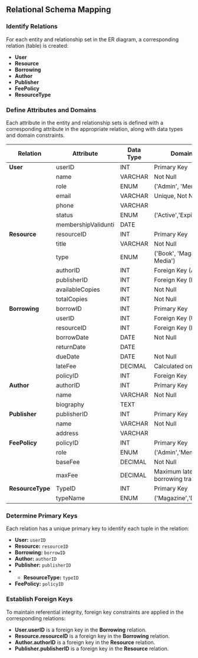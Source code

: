 ## Relational Schema Mapping

### Identify Relations
For each entity and relationship set in the ER diagram, a corresponding relation (table) is created:
- **User** 
- **Resource**
- **Borrowing**
- **Author**
- **Publisher**
- **FeePolicy**
- **ResourceType**


### Define Attributes and Domains
Each attribute in the entity and relationship sets is defined with a corresponding attribute in the appropriate relation, along with data types and domain constraints.

| Relation   | Attribute       | Data Type   | Domain/Constraint              |
|------------|-----------------|-------------|--------------------------------|
| **User**   | userID          | INT         | Primary Key                    |
|            | name            | VARCHAR     | Not Null                       |
|            | role            | ENUM        | ('Admin', 'Member')            |
|            | email           | VARCHAR     | Unique, Not Null               |
|            | phone           | VARCHAR     |                                |
|            | status          | ENUM        |  ('Active','Expired','Suspended')|
|            | membershipValidunti | DATE    |                                |
| **Resource** | resourceID    | INT         | Primary Key                    |
|            | title           | VARCHAR     | Not Null                       |
|            | type            | ENUM        | ('Book', 'Magazine', 'Digital Media') |
|            | authorID        | INT         | Foreign Key (Author)           |
|            | publisherID     | INT         | Foreign Key (Publisher)        |
|            | availableCopies | INT         | Not Null                       |
|            | totalCopies     | INT         | Not Null                       |
| **Borrowing** | borrowID     | INT         | Primary Key                    |
|            | userID          | INT         | Foreign Key (User)             |
|            | resourceID      | INT         | Foreign Key (Resource)         |
|            | borrowDate      | DATE        | Not Null                       |
|            | returnDate      | DATE        |                                |
|            | dueDate         | DATE        | Not Null                       |
|            | lateFee         | DECIMAL     | Calculated on overdue returns  |
|            | policyID        | INT         | Foreign Key                    |
| **Author** | authorID        | INT         | Primary Key                    |
|            | name            | VARCHAR     | Not Null                       |
|            | biography       | TEXT        |                                |
| **Publisher** | publisherID  | INT         | Primary Key                    |
|            | name            | VARCHAR     | Not Null                       |
|            | address         | VARCHAR     |                                |
| **FeePolicy** | policyID     | INT         | Primary Key                    |
|            | role            | ENUM        | ('Admin','Member')             |
|            | baseFee         | DECIMAL     | Not Null                       |
|         | maxFee          | DECIMAL     | Maximum late fee of a single borrowing transaction|
| **ResourceType** | TypeID     | INT         | Primary Key                   |
|            | typeName         | ENUM        | ('Magazine','Digital')        |


### Determine Primary Keys
Each relation has a unique primary key to identify each tuple in the relation:
- **User:** `userID`
- **Resource:** `resourceID`
- **Borrowing:** `borrowID`
- **Author:** `authorID`
- **Publisher:** `publisherID`
- - **ResourceType:** `typeID`
- **FeePolicy:** `policyID`

### Establish Foreign Keys
To maintain referential integrity, foreign key constraints are applied in the corresponding relations:
- **User.userID** is a foreign key in the **Borrowing** relation.
- **Resource.resourceID** is a foreign key in the **Borrowing** relation.
- **Author.authorID** is a foreign key in the **Resource** relation.
- **Publisher.publisherID** is a foreign key in the **Resource** relation.

